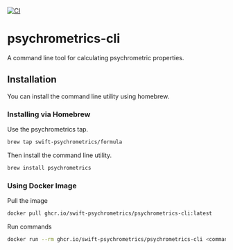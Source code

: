 [![CI](https://github.com/swift-psychrometrics/psychrometrics-cli/actions/workflows/ci.yml/badge.svg)](https://github.com/swift-psychrometrics/psychrometrics-cli/actions/workflows/ci.yml)
 
# psychrometrics-cli

A command line tool for calculating psychrometric properties.

## Installation

You can install the command line utility using homebrew.

### Installing via Homebrew

Use the psychrometrics tap.

```bash
brew tap swift-psychrometrics/formula
```

Then install the command line utility.

```bash
brew install psychrometrics
```

### Using Docker Image

Pull the image

```bash
docker pull ghcr.io/swift-psychrometrics/psychrometrics-cli:latest
```

Run commands
```bash
docker run --rm ghcr.io/swift-psychrometrics/psychrometrics-cli <command>
```

